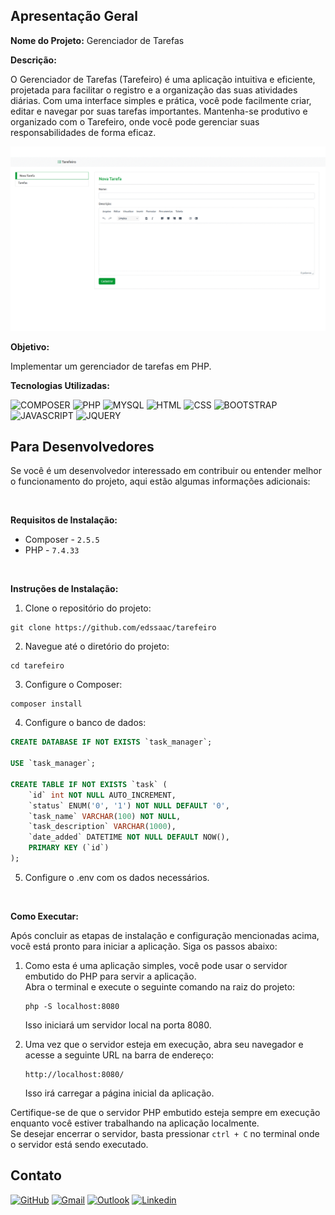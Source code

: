 ## Apresentação Geral

**Nome do Projeto:** Gerenciador de Tarefas

**Descrição:**

O Gerenciador de Tarefas (Tarefeiro) é uma aplicação intuitiva e eficiente, projetada para facilitar o registro e a organização das suas atividades diárias. 
Com uma interface simples e prática, você pode facilmente criar, editar e navegar por suas tarefas importantes. Mantenha-se produtivo e 
organizado com o Tarefeiro, onde você pode gerenciar suas responsabilidades de forma eficaz.

![demo](./public/images/demo/task_manager.gif)

**Objetivo:**

Implementar um gerenciador de tarefas em PHP.

**Tecnologias Utilizadas:**

![COMPOSER](https://img.shields.io/badge/Composer-885630?style=for-the-badge&logo=Composer&logoColor=white)
![PHP](https://img.shields.io/badge/PHP-777BB4?style=for-the-badge&logo=php&logoColor=white)
![MYSQL](https://img.shields.io/badge/MySQL-005C84?style=for-the-badge&logo=mysql&logoColor=white)
![HTML](https://img.shields.io/badge/HTML5-E34F26?style=for-the-badge&logo=html5&logoColor=white)
![CSS](https://img.shields.io/badge/CSS3-1572B6?style=for-the-badge&logo=css3&logoColor=white)
![BOOTSTRAP](https://img.shields.io/badge/Bootstrap-563D7C?style=for-the-badge&logo=bootstrap&logoColor=white)
![JAVASCRIPT](https://img.shields.io/badge/JavaScript-323330?style=for-the-badge&logo=javascript&logoColor=F7DF1E)
![JQUERY](https://img.shields.io/badge/jQuery-0769AD?style=for-the-badge&logo=jquery&logoColor=white)

## Para Desenvolvedores

Se você é um desenvolvedor interessado em contribuir ou entender melhor o funcionamento do projeto, aqui estão algumas informações adicionais:

<br>

**Requisitos de Instalação:**
- Composer - `2.5.5`
- PHP - `7.4.33`

<br>

**Instruções de Instalação:**
1. Clone o repositório do projeto:
```
git clone https://github.com/edssaac/tarefeiro
```

2. Navegue até o diretório do projeto:
```
cd tarefeiro
```

3. Configure o Composer:
```
composer install
```

4. Configure o banco de dados:

```sql
CREATE DATABASE IF NOT EXISTS `task_manager`;

USE `task_manager`;

CREATE TABLE IF NOT EXISTS `task` (
    `id` int NOT NULL AUTO_INCREMENT,
    `status` ENUM('0', '1') NOT NULL DEFAULT '0',
    `task_name` VARCHAR(100) NOT NULL,
    `task_description` VARCHAR(1000),
    `date_added` DATETIME NOT NULL DEFAULT NOW(),
    PRIMARY KEY (`id`)
);
```

5. Configure o .env com os dados necessários.

<br>

**Como Executar:**

Após concluir as etapas de instalação e configuração mencionadas acima, você está pronto para iniciar a aplicação. Siga os passos abaixo:

1. Como esta é uma aplicação simples, você pode usar o servidor embutido do PHP para servir a aplicação. <br>
Abra o terminal e execute o seguinte comando na raiz do projeto:
   ```
   php -S localhost:8080
   ```
   Isso iniciará um servidor local na porta 8080.

2. Uma vez que o servidor esteja em execução, abra seu navegador e acesse a seguinte URL na barra de endereço:
   ```
   http://localhost:8080/
   ```
   Isso irá carregar a página inicial da aplicação.

Certifique-se de que o servidor PHP embutido esteja sempre em execução enquanto você estiver trabalhando na aplicação localmente. <br>
Se desejar encerrar o servidor, basta pressionar `ctrl + C` no terminal onde o servidor está sendo executado.

## Contato

[![GitHub](https://img.shields.io/badge/GitHub-100000?style=for-the-badge&logo=github&logoColor=white)](https://github.com/edssaac)
[![Gmail](https://img.shields.io/badge/Gmail-D14836?style=for-the-badge&logo=gmail&logoColor=white)](mailto:edssaac@gmail.com)
[![Outlook](https://img.shields.io/badge/Outlook-0078D4?style=for-the-badge&logo=microsoft-outlook&logoColor=white)](mailto:edssaac@outlook.com)
[![Linkedin](https://img.shields.io/badge/LinkedIn-black.svg?style=for-the-badge&logo=linkedin&color=informational)](https://www.linkedin.com/in/edssaac/)

